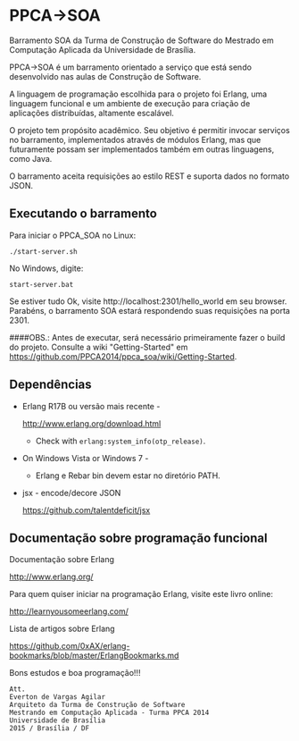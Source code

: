 # PPCA->SOA
Barramento SOA da Turma de Construção de Software do Mestrado em Computação Aplicada da Universidade de Brasília.

PPCA->SOA é um barramento orientado a serviço que está sendo desenvolvido nas aulas de Construção de Software. 

A linguagem de programação escolhida para o projeto foi Erlang, uma linguagem funcional e um ambiente de execução para criação de aplicações distribuídas, altamente escalável.

O projeto tem propósito acadêmico. Seu objetivo é permitir invocar serviços no barramento, implementados através de módulos Erlang, mas que futuramente possam ser implementados também em outras linguagens, como Java. 

O barramento aceita requisições ao estilo REST e suporta dados no formato JSON.


Executando o barramento
-----------------------

Para iniciar o PPCA_SOA no Linux:

```console
./start-server.sh
```

No Windows, digite:

```console
start-server.bat
```

Se estiver tudo Ok, visite http://localhost:2301/hello_world em seu browser. Parabéns, o barramento SOA estará respondendo suas requisições na porta 2301.

####OBS.: 
Antes de executar, será necessário primeiramente fazer o build do projeto. Consulte a wiki "Getting-Started" em <https://github.com/PPCA2014/ppca_soa/wiki/Getting-Started>.


Dependências
------------

* Erlang R17B ou versão mais recente -

    <http://www.erlang.org/download.html>

  * Check with `erlang:system_info(otp_release)`.


* On Windows Vista or Windows 7 -

  * Erlang e Rebar bin devem estar no diretório PATH.


* jsx - encode/decore JSON

    <https://github.com/talentdeficit/jsx>


Documentação sobre programação funcional
-----------------------------------------

Documentação sobre Erlang

<http://www.erlang.org/>

Para quem quiser iniciar na programação Erlang, visite este livro online:

<http://learnyousomeerlang.com/>

Lista de artigos sobre Erlang

<https://github.com/0xAX/erlang-bookmarks/blob/master/ErlangBookmarks.md>


Bons estudos e boa programação!!!

```
Att.
Everton de Vargas Agilar
Arquiteto da Turma de Construção de Software
Mestrando em Computação Aplicada - Turma PPCA 2014
Universidade de Brasília
2015 / Brasília / DF
```
